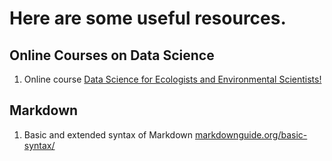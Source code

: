 # Here are some useful resources.

## Online Courses on Data Science  
1. Online course [Data Science for Ecologists and Environmental Scientists!](https://ourcodingclub.github.io/)  


## Markdown  
1. Basic and extended syntax of Markdown [markdownguide.org/basic-syntax/](https://www.markdownguide.org/basic-syntax/)
